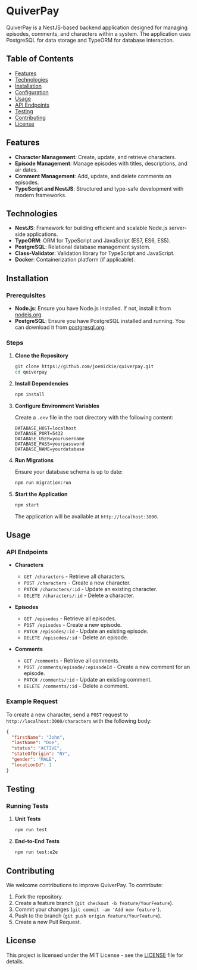 # QuiverPay

QuiverPay is a NestJS-based backend application designed for managing episodes, comments, and characters within a system. The application uses PostgreSQL for data storage and TypeORM for database interaction.

## Table of Contents

- [Features](#features)
- [Technologies](#technologies)
- [Installation](#installation)
- [Configuration](#configuration)
- [Usage](#usage)
- [API Endpoints](#api-endpoints)
- [Testing](#testing)
- [Contributing](#contributing)
- [License](#license)

## Features

- **Character Management**: Create, update, and retrieve characters.
- **Episode Management**: Manage episodes with titles, descriptions, and air dates.
- **Comment Management**: Add, update, and delete comments on episodes.
- **TypeScript and NestJS**: Structured and type-safe development with modern frameworks.

## Technologies

- **NestJS**: Framework for building efficient and scalable Node.js server-side applications.
- **TypeORM**: ORM for TypeScript and JavaScript (ES7, ES6, ES5).
- **PostgreSQL**: Relational database management system.
- **Class-Validator**: Validation library for TypeScript and JavaScript.
- **Docker**: Containerization platform (if applicable).

## Installation

### Prerequisites

- **Node.js**: Ensure you have Node.js installed. If not, install it from [nodejs.org](https://nodejs.org/).
- **PostgreSQL**: Ensure you have PostgreSQL installed and running. You can download it from [postgresql.org](https://www.postgresql.org/download/).

### Steps

1. **Clone the Repository**

    ```bash
    git clone https://github.com/joemickie/quiverpay.git
    cd quiverpay
    ```

2. **Install Dependencies**

    ```bash
    npm install
    ```

3. **Configure Environment Variables**

    Create a `.env` file in the root directory with the following content:

    ```env
    DATABASE_HOST=localhost
    DATABASE_PORT=5432
    DATABASE_USER=yourusername
    DATABASE_PASS=yourpassword
    DATABASE_NAME=yourdatabase
    ```

4. **Run Migrations**

    Ensure your database schema is up to date:

    ```bash
    npm run migration:run
    ```

5. **Start the Application**

    ```bash
    npm start
    ```

    The application will be available at `http://localhost:3000`.

## Usage

### API Endpoints

- **Characters**
  - `GET /characters` - Retrieve all characters.
  - `POST /characters` - Create a new character.
  - `PATCH /characters/:id` - Update an existing character.
  - `DELETE /characters/:id` - Delete a character.

- **Episodes**
  - `GET /episodes` - Retrieve all episodes.
  - `POST /episodes` - Create a new episode.
  - `PATCH /episodes/:id` - Update an existing episode.
  - `DELETE /episodes/:id` - Delete an episode.

- **Comments**
  - `GET /comments` - Retrieve all comments.
  - `POST /comments/episode/:episodeId` - Create a new comment for an episode.
  - `PATCH /comments/:id` - Update an existing comment.
  - `DELETE /comments/:id` - Delete a comment.

### Example Request

To create a new character, send a `POST` request to `http://localhost:3000/characters` with the following body:

```json
{
  "firstName": "John",
  "lastName": "Doe",
  "status": "ACTIVE",
  "stateOfOrigin": "NY",
  "gender": "MALE",
  "locationId": 1
}
```

## Testing

### Running Tests

1. **Unit Tests**

    ```bash
    npm run test
    ```

2. **End-to-End Tests**

    ```bash
    npm run test:e2e
    ```

## Contributing

We welcome contributions to improve QuiverPay. To contribute:

1. Fork the repository.
2. Create a feature branch (`git checkout -b feature/YourFeature`).
3. Commit your changes (`git commit -am 'Add new feature'`).
4. Push to the branch (`git push origin feature/YourFeature`).
5. Create a new Pull Request.

## License

This project is licensed under the MIT License - see the [LICENSE](LICENSE) file for details.
